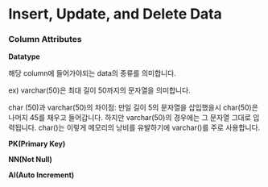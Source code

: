 # Insert, Update, and Delete Data

### Column Attributes

**Datatype**

해당 column에 들어가야되는 data의 종류를 의미합니다.

ex) varchar(50)은 최대 길이 50까지의 문자열을 의미합니다. 

char (50)과 varchar(50)의 차이점: 만일 길이 5의 문자열을 삽입했을시 char(50)은 나머지 45를 채우고 들어갑니다. 하지만 varchar(50)의 경우에는 그 문자열 그대로 입력됩니다. char()는 이렇게 메모리의 낭비를 유발하기에 varchar()를 주로 사용합니다.

**PK(Primary Key)**

**NN(Not Null)**

**AI(Auto Increment)**

